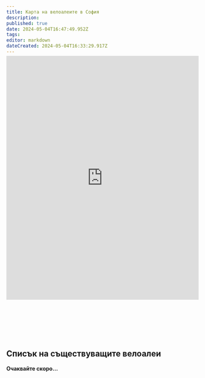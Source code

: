 ```yaml
---
title: Карта на велоалеите в София
description: 
published: true
date: 2024-05-04T16:47:49.952Z
tags: 
editor: markdown
dateCreated: 2024-05-04T16:33:29.917Z
---
```


> Актуална към **04.05.2024**
{.is-info}

## Софенхаген
<iframe loading="lazy" src="https://www.sofenhagen.com/" width="100%" height="640" frameborder="0" marginwidth="0" marginheight="0" scrolling="no" style="position:relative; top:-100px;"></iframe>

## Списък на съществуващите велоалеи
            
**Очаквайте скоро…**







